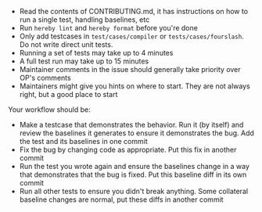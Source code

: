  * Read the contents of CONTRIBUTING.md, it has instructions on how to run a single test, handling baselines, etc
 * Run `hereby lint` and `hereby format` before you're done
 * Only add testcases in `test/cases/compiler` or `tests/cases/fourslash`. Do not write direct unit tests.
 * Running a set of tests may take up to 4 minutes
 * A full test run may take up to 15 minutes
 * Maintainer comments in the issue should generally take priority over OP's comments
 * Maintainers might give you hints on where to start. They are not always right, but a good place to start

Your workflow should be:
 * Make a testcase that demonstrates the behavior. Run it (by itself) and review the baselines it generates to ensure it demonstrates the bug. Add the test and its baselines in one commit
 * Fix the bug by changing code as appropriate. Put this fix in another commit
 * Run the test you wrote again and ensure the baselines change in a way that demonstrates that the bug is fixed. Put this baseline diff in its own commit
 * Run all other tests to ensure you didn't break anything. Some collateral baseline changes are normal, put these diffs in another commit
